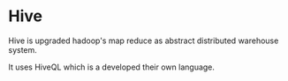 # Hive

Hive is upgraded hadoop's map reduce as abstract distributed warehouse system.

It uses HiveQL which is a developed their own language.
